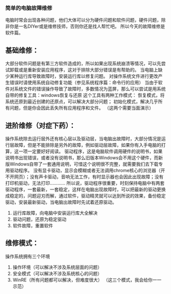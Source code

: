 ### 简单的电脑故障维修
电脑时常会出现各种问题，他们大体可以分为硬件问题和软件问题，硬件问题，除非你是一名DIYer或是维修技师，否则你还是找人帮忙吧。
所以今天的故障维修是软件篇。
## 基础维修：
大部分软件问题是有第三方软件造成的，所以如果出现系统崩溃等情况，可以先尝试卸载或是重新安装应用程序，这对于排除大部分错误是有帮助的。
当电脑上缺少某种运行库导致故障时，安装运行库以修复问题。
对操作系统文件进行更改产生错误时请使用系统自动修复功能（参见系统程序篇：命令行的应用）
当由于软件对系统文件的错误操作导致了故障时，多数情况为蓝屏，那么可以尝试是用系统自带的修复工具：windows恢复与还原
这个工具有两种工作模式：
恢复模式，将系统还原到最近创建的还原点，可以解决大部分问题；
初始化模式，解决几乎所有问题，但是你会因此丢失所有应用程序和文件。
（这两个需要当面演示）
<!--more-->
## 进阶维修（对症下药）：
操作系统除去运行层外还有核心层以及驱动层，当电脑出故障时，大部分情况是运行层故障，但是不能排除是另外的故障，例如驱动层故障，如果你有入手电脑的打算，这一项一定要好好阅读。
驱动程序，这是电脑软件调用硬件的说明书，如果说明书出现错误，或者没有说明书，那么旧版本Windows会不用这个硬件，而新版Windows自带了一套通用说明，可惜这个说明很不完整，就需要我们去下载专用驱动程序。
没有显卡驱动，显示会模糊或者无法调用chrome核心的浏览器（开不开网页）；没有声卡驱动，音响无法工作，有时显示器也会因此出现故障；没有打印机驱动，无法打印…………
所以说，驱动程序很重要，时刻保持电脑中有两套驱动程序，一套最新，一套稳定，这样在电脑出现故障时，可以把最新的驱动更换成稳定的，问题迎刃而解，通过软件，驱动精灵就可以达到所说的效果，备份稳定驱动，安装最新驱动，当电脑出故障时先试着还原驱动。
1.	运行库故障，向电脑中安装运行库大全解决
2.	驱动问题，还原为稳定驱动
3.	软件故障，重置软件
## 维修模式：
操作系统拥有三个环境
1.	操作环境（可以解决不涉及系统层面的问题）
2.	安全模式（可以解决不涉及系统核心的问题）
3.	WinRE（所有问题都可以解决，但难度很大）
（这三个模式，我会给你一一示范）
